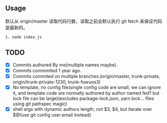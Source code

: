 ## Usage

默认从 origin/master 读取代码行数，读取之前会默认执行 git fetch 来保证代码是最新的。

```shell
1. node index.js
```

## TODO 

- [x] Commits authored By me(multiple names maybe).
- [x] Commits commmited 1 year ago.
- [x] Commits commited on multiple branches.(origin/master, trunk-private, origin/trunk-private-1230, trunk-fuwuos3)
- [x] No template, no config file(single config code are small, we can ignore it, and template code are normally authored by author named fed? but lock file can be large)(excludes package-lock.json, yarn.lock... files using git pathspec magic)
- [x] shell args with dynamic authors length, not $3, $4, but iterate over $@(use git config user.email instead)
